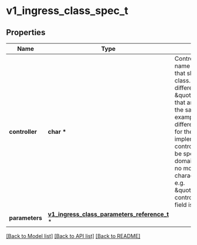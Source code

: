 # v1_ingress_class_spec_t

## Properties
Name | Type | Description | Notes
------------ | ------------- | ------------- | -------------
**controller** | **char \*** | Controller refers to the name of the controller that should handle this class. This allows for different \&quot;flavors\&quot; that are controlled by the same controller. For example, you may have different Parameters for the same implementing controller. This should be specified as a domain-prefixed path no more than 250 characters in length, e.g. \&quot;acme.io/ingress-controller\&quot;. This field is immutable. | [optional] 
**parameters** | [**v1_ingress_class_parameters_reference_t**](v1_ingress_class_parameters_reference.md) \* |  | [optional] 

[[Back to Model list]](../README.md#documentation-for-models) [[Back to API list]](../README.md#documentation-for-api-endpoints) [[Back to README]](../README.md)


